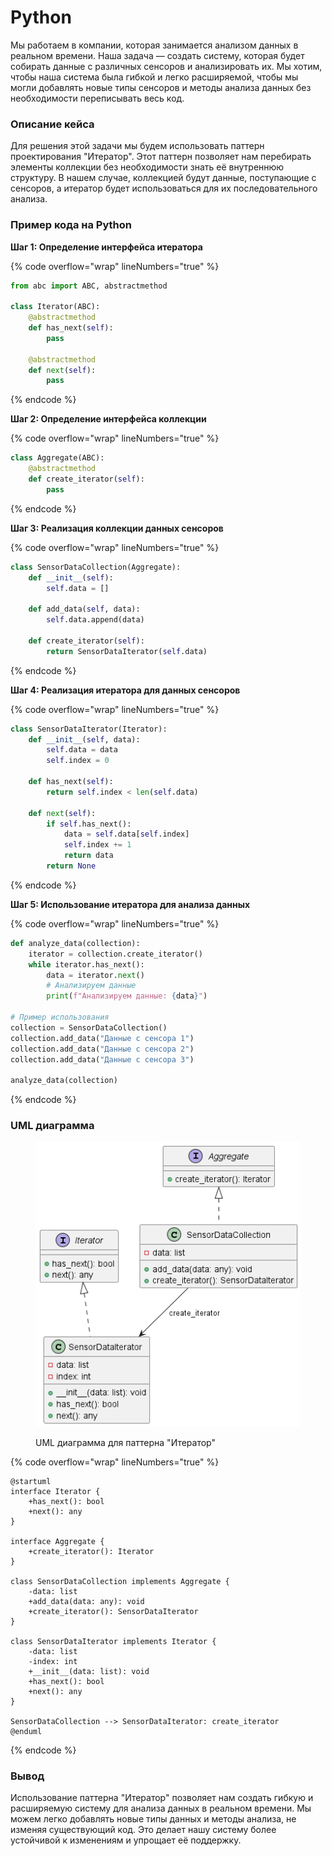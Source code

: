 # Python

Мы работаем в компании, которая занимается анализом данных в реальном времени. Наша задача — создать систему, которая будет собирать данные с различных сенсоров и анализировать их. Мы хотим, чтобы наша система была гибкой и легко расширяемой, чтобы мы могли добавлять новые типы сенсоров и методы анализа данных без необходимости переписывать весь код.

### Описание кейса

Для решения этой задачи мы будем использовать паттерн проектирования "Итератор". Этот паттерн позволяет нам перебирать элементы коллекции без необходимости знать её внутреннюю структуру. В нашем случае, коллекцией будут данные, поступающие с сенсоров, а итератор будет использоваться для их последовательного анализа.

### Пример кода на Python

**Шаг 1: Определение интерфейса итератора**

{% code overflow="wrap" lineNumbers="true" %}
```python
from abc import ABC, abstractmethod

class Iterator(ABC):
    @abstractmethod
    def has_next(self):
        pass

    @abstractmethod
    def next(self):
        pass
```
{% endcode %}

**Шаг 2: Определение интерфейса коллекции**

{% code overflow="wrap" lineNumbers="true" %}
```python
class Aggregate(ABC):
    @abstractmethod
    def create_iterator(self):
        pass
```
{% endcode %}

**Шаг 3: Реализация коллекции данных сенсоров**

{% code overflow="wrap" lineNumbers="true" %}
```python
class SensorDataCollection(Aggregate):
    def __init__(self):
        self.data = []

    def add_data(self, data):
        self.data.append(data)

    def create_iterator(self):
        return SensorDataIterator(self.data)
```
{% endcode %}

**Шаг 4: Реализация итератора для данных сенсоров**

{% code overflow="wrap" lineNumbers="true" %}
```python
class SensorDataIterator(Iterator):
    def __init__(self, data):
        self.data = data
        self.index = 0

    def has_next(self):
        return self.index < len(self.data)

    def next(self):
        if self.has_next():
            data = self.data[self.index]
            self.index += 1
            return data
        return None
```
{% endcode %}

**Шаг 5: Использование итератора для анализа данных**

{% code overflow="wrap" lineNumbers="true" %}
```python
def analyze_data(collection):
    iterator = collection.create_iterator()
    while iterator.has_next():
        data = iterator.next()
        # Анализируем данные
        print(f"Анализируем данные: {data}")

# Пример использования
collection = SensorDataCollection()
collection.add_data("Данные с сенсора 1")
collection.add_data("Данные с сенсора 2")
collection.add_data("Данные с сенсора 3")

analyze_data(collection)
```
{% endcode %}

### UML диаграмма

<figure><img src="../../../../../.gitbook/assets/image (2) (1) (1) (1) (1).png" alt=""><figcaption><p>UML диаграмма для паттерна "Итератор"</p></figcaption></figure>

{% code overflow="wrap" lineNumbers="true" %}
```plantuml
@startuml
interface Iterator {
    +has_next(): bool
    +next(): any
}

interface Aggregate {
    +create_iterator(): Iterator
}

class SensorDataCollection implements Aggregate {
    -data: list
    +add_data(data: any): void
    +create_iterator(): SensorDataIterator
}

class SensorDataIterator implements Iterator {
    -data: list
    -index: int
    +__init__(data: list): void
    +has_next(): bool
    +next(): any
}

SensorDataCollection --> SensorDataIterator: create_iterator
@enduml
```
{% endcode %}

### Вывод

Использование паттерна "Итератор" позволяет нам создать гибкую и расширяемую систему для анализа данных в реальном времени. Мы можем легко добавлять новые типы данных и методы анализа, не изменяя существующий код. Это делает нашу систему более устойчивой к изменениям и упрощает её поддержку.
